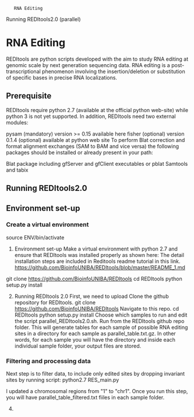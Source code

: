        RNA Editing
Running REDItools2.0 (parallel)
# RNA Editing
REDItools are python scripts developed with the aim to study RNA editing at genomic scale by next generation sequencing data. RNA editing is a post-transcriptional phenomenon involving the insertion/deletion or substitution of specific bases in precise RNA localizations.
## Prerequisite
REDItools require python 2.7 (available at the official python web-site) while python 3 is not yet supported. In addition, REDItools need two external modules:

pysam (mandatory) version >= 0.15 available here
fisher (optional) version 0.1.4 (optional) available at python web site
To perform Blat correction and format alignment exchanges (SAM to BAM and vice versa) the following packages should be installed or already present in your path:

Blat package including gfServer and gfClient executables or pblat
Samtools and tabix

## Running REDItools2.0 
## Environment set-up
### Create a virtual environment 
source ENV/bin/activate

1. Environment set-up
Make a virtual environment with python 2.7 and ensure that REDItools was installed properly as shown here: 
The detail installation steps are included in Reditools readme tutorial in this link.
https://github.com/BioinfoUNIBA/REDItools/blob/master/README_1.md

git clone https://github.com/BioinfoUNIBA/REDItools
cd REDItools
python setup.py install

2. Running REDItools 2.0
First, we need to upload  Clone the github repository for REDItools.
git clone https://github.com/BioinfoUNIBA/REDItools
Navigate to this repo.
cd REDItools
python setup.py install
Choose which samples to run and edit the script parallel_REDItools2.0.sh. Run from the REDItools github repo folder. 
This will generate tables for each sample of possible RNA editing sites in a directory for each sample as parallel_table.txt.gz. In other words, for each sample you will have the directory and  inside each individual sample folder, your output files are stored.

### Filtering and processing data
 
 Next step is to filter data, to include only edited sites by dropping  invariant sites by running script:
 python2.7 RES_main.py

I updated a chromosomal regions from  "1" to  "chr1".  Once you run this step, you will have parallel_table_filtered.txt fiiles in each sample folder.

4. 
 


